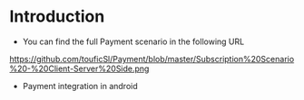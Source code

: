 # Introduction
- You can find the full Payment scenario in the following URL

https://github.com/touficSl/Payment/blob/master/Subscription%20Scenario%20-%20Client-Server%20Side.png
- Payment integration in android

